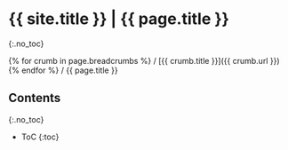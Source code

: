 # {{ site.title }} | {{ page.title }}
{:.no_toc}

{% for crumb in page.breadcrumbs %}
/ [{{ crumb.title }}]({{ crumb.url }})
{% endfor %}
/ {{ page.title }}

## Contents
{:.no_toc}
- ToC
{:toc}
